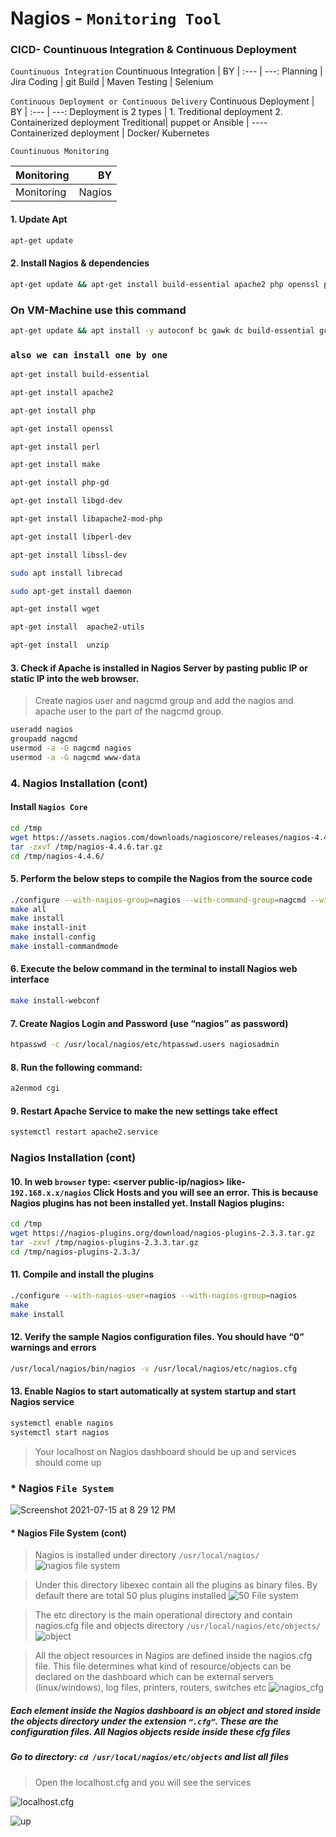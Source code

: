 # Nagios - `Monitoring Tool`

### CICD- Countinuous Integration & Continuous Deployment

`Countinuous Integration`
Countinuous Integration  |  BY 
| :--- | ---: 
Planning  |  Jira 
Coding  | git
Build   | Maven 
Testing | Selenium

`Continuous Deployment or Continuous Delivery`
Continuous Deployment  |  BY 
| :--- | ---: 
Deployment is 2 types | 1. Treditional deployment 2. Containerized deployment
Treditional| puppet or Ansible  | ----
Containerized deployment | Docker/ Kubernetes

`Countinuous Monitoring`

Monitoring  |  BY 
| :--- | ---: 
Monitoring  | Nagios |
 
 
 #### 1. Update Apt
 ```bash
 apt-get update
 ```
 #### 2. Install Nagios & dependencies
 ```bash
 apt-get update && apt-get install build-essential apache2 php openssl perl make php-gd libgd-dev libapache2-mod-php libperl-dev libssl-dev deamon wget apache2-utlis unzip
```
### On VM-Machine use this command
```bash
apt-get update && apt install -y autoconf bc gawk dc build-essential gcc libc6 make wget unzip apache2 php libapache2-mod-php libgd-dev libmcrcd ypt-dev make libssl-dev snmp libnet-snmp-perl gettext
```
### `also we can install one by one`
``` bash
apt-get install build-essential

apt-get install apache2

apt-get install php

apt-get install openssl

apt-get install perl

apt-get install make

apt-get install php-gd

apt-get install libgd-dev

apt-get install libapache2-mod-php

apt-get install libperl-dev

apt-get install libssl-dev

sudo apt install librecad

sudo apt-get install daemon

apt-get install wget

apt-get install  apache2-utils

apt-get install  unzip

```
#### 3. Check if Apache is installed in Nagios Server by pasting public IP or static IP into the web browser.
> Create nagios user and nagcmd group and add the nagios and apache user to the part of the nagcmd group.
```bash
useradd nagios
groupadd nagcmd
usermod -a -G nagcmd nagios
usermod -a -G nagcmd www-data
```
### 4. Nagios Installation (cont)
#### Install `Nagios Core`
```bash
cd /tmp 
wget https://assets.nagios.com/downloads/nagioscore/releases/nagios-4.4.6.tar.gz
tar -zxvf /tmp/nagios-4.4.6.tar.gz
cd /tmp/nagios-4.4.6/
```
#### 5. Perform the below steps to compile the Nagios from the source code
```bash
./configure --with-nagios-group=nagios --with-command-group=nagcmd --with-httpd_conf=/etc/apache2/sites-enabled/
make all
make install
make install-init
make install-config
make install-commandmode
```
#### 6. Execute the below command in the terminal to install Nagios web interface
```bash
make install-webconf
```
#### 7. Create Nagios Login and Password (use “nagios” as password)
```bash
htpasswd -c /usr/local/nagios/etc/htpasswd.users nagiosadmin
```
#### 8. Run the following command: 
```bash
a2enmod cgi
```
#### 9. Restart Apache Service to make the new settings take effect
```bash
systemctl restart apache2.service
```
### Nagios Installation (cont)
#### 10. In web `browser` type: <server public-ip/nagios> like- `192.168.x.x/nagios` Click Hosts and you will see an error. This is because Nagios plugins has not been installed yet. Install Nagios plugins:
```bash
cd /tmp
wget https://nagios-plugins.org/download/nagios-plugins-2.3.3.tar.gz
tar -zxvf /tmp/nagios-plugins-2.3.3.tar.gz
cd /tmp/nagios-plugins-2.3.3/
```
#### 11. Compile and install the plugins
```bash
./configure --with-nagios-user=nagios --with-nagios-group=nagios
make
make install
```

#### 12. Verify the sample Nagios configuration files. You should have “0” warnings and errors
```bash
/usr/local/nagios/bin/nagios -v /usr/local/nagios/etc/nagios.cfg
```
#### 13. Enable Nagios to start automatically at system startup and start Nagios service
```bash
systemctl enable nagios
systemctl start nagios
```
> Your localhost on Nagios dashboard should be up and services should come up
### * Nagios `File System`
![Screenshot 2021-07-15 at 8 29 12 PM](https://user-images.githubusercontent.com/77927449/125805296-2197a051-6e9f-4cbf-b835-e567fff1d7f5.png)
#### * Nagios File System (cont)
> Nagios is installed under directory `/usr/local/nagios/`
![nagios file system](https://user-images.githubusercontent.com/77927449/125806734-1fccbdc3-f005-4207-8ee7-a613fb5ab3ba.png)

> Under this directory libexec contain all the plugins as binary files. By default there are total 50 plus plugins installed
![50 File system](https://user-images.githubusercontent.com/77927449/125811711-8af25c1d-89e4-4073-8e06-f0887196c86f.png)

> The etc directory is the main operational directory and contain nagios.cfg file and objects directory `/usr/local/nagios/etc/objects/`
![object](https://user-images.githubusercontent.com/77927449/125817605-5c4f4af4-824f-4505-80f3-79a8c74869f5.png)

> All the object resources in Nagios are defined inside the nagios.cfg file. This file determines what kind of resource/objects can be declared on the dashboard which can be external servers (linux/windows), log files, printers, routers, switches etc
![nagios_cfg](https://user-images.githubusercontent.com/77927449/125818409-2ed42844-42b9-4921-8372-898c4d4cc1ab.png)

##### Each element inside the Nagios dashboard is an object and stored inside the objects directory under the extension `“.cfg”`. These are the configuration files. All Nagios objects reside inside these cfg files
##### Go to directory: `cd /usr/local/nagios/etc/objects` and list all files

> Open the localhost.cfg and you will see the services 

![localhost.cfg](https://lh4.googleusercontent.com/-i-d5Gm-4zFbcYN3EbRo2Q6koFSm3ik4SzoZRTeoONcH1loZYke_l4FqWinF_dJWBrtQGu1BBhpO6LWniIKuF9mE1DbAKLat2OVGQEj9gAnZbl7vzZM_JSwJkk8m6fPIe92yKoJ6GFM)

![up](https://lh3.googleusercontent.com/MZc97Fe3zchSu_Io6cuM13wKxPms7WF6nRN1x-WCVlYpedsrg7l2JevzC1gprySTyD3r6Ejk_cX1WhWn5QGwBNge1NOUsyll-tLuNjadDLupbSkHQYwzIgbTLwceM658UhkuiTxq9S0)





